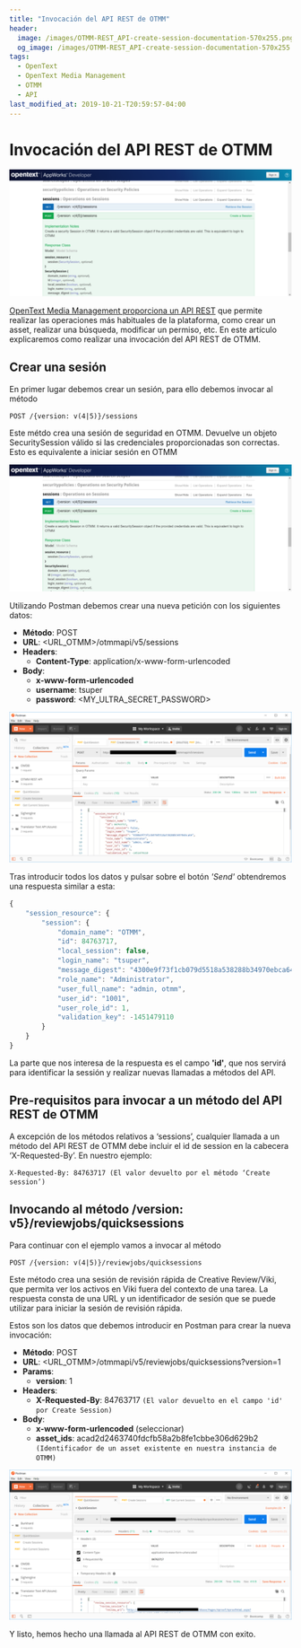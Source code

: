 ```yaml
---
title: "Invocación del API REST de OTMM"
header:
  image: /images/OTMM-REST_API-create-session-documentation-570x255.png
  og_image: /images/OTMM-REST_API-create-session-documentation-570x255.png
tags:
  - OpenText
  - OpenText Media Management
  - OTMM
  - API
last_modified_at: 2019-10-21-T20:59:57-04:00  
---
```


# Invocación del API REST de OTMM

![Invocación del API REST de OTMM](/images/OTMM-REST_API-create-session-documentation-570x255.png "Invocación del API REST de OTMM")

[OpenText Media Management proporciona un API REST](https://developer.opentext.com/webaccess/#url=%2Fawd%2Fresources%2Fapis%2Fmedia-manager-v5&tab=501)  que permite realizar las operaciones más habituales de la plataforma, como crear un asset, realizar una búsqueda, modificar un permiso, etc. En este artículo explicaremos como realizar una invocación del API REST de OTMM.

## Crear una sesión
En primer lugar debemos crear un sesión, para ello debemos invocar al método

```
POST /{version: v(4|5)}/sessions
```

Este métdo crea una sesión de seguridad en OTMM. Devuelve un objeto SecuritySession válido si las credenciales proporcionadas son correctas. Esto es equivalente a iniciar sesión en OTMM

![OTMM REST API createsession documentation](/images/OTMM-REST_API-create-session-documentation.png "OTMM REST API createsession documentation")

Utilizando Postman debemos crear una nueva petición con los siguientes datos:

   - **Método**: POST
   - **URL**: <URL_OTMM>/otmmapi/v5/sessions
   - **Headers**:
      - **Content-Type**: application/x-www-form-urlencoded
   - **Body**:
      - **x-www-form-urlencoded**
      - **username**: tsuper
      - **password**: <MY_ULTRA_SECRET_PASSWORD>

![OTMM REST API createsession](/images/OTMM-REST_API-create-session.png "OTMM REST API createsession")

Tras introducir todos los datos y pulsar sobre el botón *'Send'* obtendremos una respuesta similar a esta:

```JavaScript
{
    "session_resource": {
        "session": {
            "domain_name": "OTMM",
            "id": 84763717,
            "local_session": false,
            "login_name": "tsuper",
            "message_digest": "4300e9f73f1cb079d5518a538288b34970ebca64",
            "role_name": "Administrator",
            "user_full_name": "admin, otmm",
            "user_id": "1001",
            "user_role_id": 1,
            "validation_key": -1451479110
        }
    }
}
```

La parte que nos interesa de la respuesta es el campo **'id'**, que nos servirá para identificar la sessión y realizar nuevas llamadas a métodos del API.

## Pre-requisitos para invocar a un método del API REST de OTMM
A excepción de los métodos  relativos a ‘sessions’, cualquier llamada a un método del API REST de OTMM debe incluir el id de session en la cabecera ‘X-Requested-By’. En nuestro ejemplo:

```
X-Requested-By: 84763717 (El valor devuelto por el método ‘Create session’)
```

## Invocando al método /version: v5}/reviewjobs/quicksessions

Para continuar con el ejemplo vamos a invocar al método

```
POST /{version: v(4|5)}/reviewjobs/quicksessions
```

Este método crea una sesión de revisión rápida de Creative Review/Viki, que permita ver los activos en Viki fuera del contexto de una tarea. La respuesta consta de una URL y un identificador de sesión que se puede utilizar para iniciar la sesión de revisión rápida.

Estos son los datos que debemos introducir en Postman para crear la nueva invocación:

   - **Método**: POST
   - **URL**: <URL_OTMM>/otmmapi/v5/reviewjobs/quicksessions?version=1
   - **Params**:
      - **version**: 1
   - **Headers**:
      - **X-Requested-By**: 84763717 `(El valor devuelto en el campo 'id' por Create Session)`
   - **Body**:
      - **x-www-form-urlencoded** (seleccionar)
      - **asset_ids**: acad2d2463740fdcfb58a2b8fe1cbbe306d629b2 `(Identificador de un asset existente en nuestra instancia de OTMM)`

![OTMM REST API reviewjobs quicksession](/images/OTMM-REST_API-reviewjobs-quicksession.png "OTMM REST API reviewjobs quicksession")


Y listo, hemos hecho una llamada al API REST de OTMM con exito.

 
